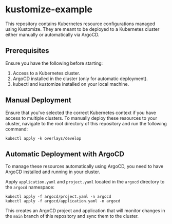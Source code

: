 # kustomize-example

This repository contains Kubernetes resource configurations managed using Kustomize. They are meant to be deployed to a Kubernetes cluster either manually or automatically via ArgoCD.

## Prerequisites

Ensure you have the following before starting:

1. Access to a Kubernetes cluster.
2. ArgoCD installed in the cluster (only for automatic deployment).
3. kubectl and kustomize installed on your local machine.

## Manual Deployment

Ensure that you've selected the correct Kubernetes context if you have access to multiple clusters.
To manually deploy these resources to your cluster, navigate to the root directory of this repository and run the following command:

```
kubectl apply -k overlays/develop
```

## Automatic Deployment with ArgoCD

To manage these resources automatically using ArgoCD, you need to have ArgoCD installed and running in your cluster. 

Apply `application.yaml` and `project.yaml` located in the `argocd` directory to the `argocd` namespace:

```
kubectl apply -f argocd/project.yaml -n argocd
kubectl apply -f argocd/application.yaml -n argocd
```

This creates an ArgoCD project and application that will monitor changes in the `main` branch of this repository and sync them to the cluster.

